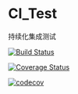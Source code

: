 # CI_Test
持续化集成测试

[![Build Status](https://travis-ci.org/m17603048828/CI_Test.svg?branch=master)](https://travis-ci.org/m17603048828/CI_Test)

[![Coverage Status](https://coveralls.io/repos/github/m17603048828/CI_Test/badge.svg?branch=master)](https://coveralls.io/github/m17603048828/CI_Test?branch=master)

[![codecov](https://codecov.io/gh/m17603048828/CI_Test/branch/master/graph/badge.svg)](https://codecov.io/gh/m17603048828/CI_Test)
